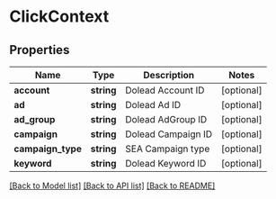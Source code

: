 # ClickContext

## Properties
Name | Type | Description | Notes
------------ | ------------- | ------------- | -------------
**account** | **string** | Dolead Account ID | [optional] 
**ad** | **string** | Dolead Ad ID | [optional] 
**ad_group** | **string** | Dolead AdGroup ID | [optional] 
**campaign** | **string** | Dolead Campaign ID | [optional] 
**campaign_type** | **string** | SEA Campaign type | [optional] 
**keyword** | **string** | Dolead Keyword ID | [optional] 

[[Back to Model list]](../README.md#documentation-for-models) [[Back to API list]](../README.md#documentation-for-api-endpoints) [[Back to README]](../README.md)


